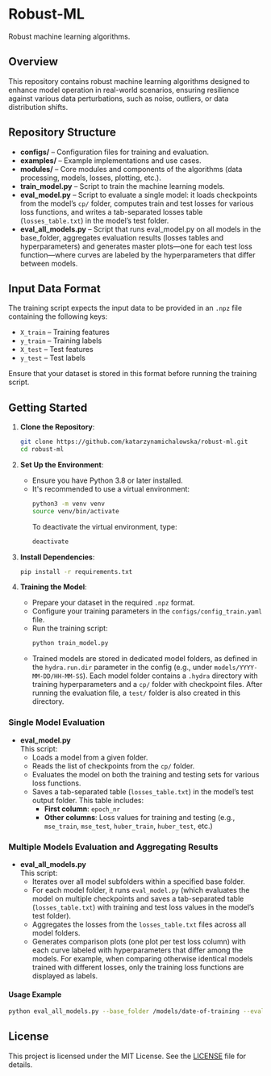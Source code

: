 # Robust-ML

Robust machine learning algorithms.

## Overview

This repository contains robust machine learning algorithms designed to enhance model operation in real-world scenarios, ensuring resilience against various data perturbations, such as noise, outliers, or data distribution shifts.

## Repository Structure

- **configs/** – Configuration files for training and evaluation.
- **examples/** – Example implementations and use cases.
- **modules/** – Core modules and components of the algorithms (data processing, models, losses, plotting, etc.).
- **train_model.py** – Script to train the machine learning models.
- **eval_model.py** – Script to evaluate a single model: it loads checkpoints from the model’s `cp/` folder, computes train and test losses for various loss functions, and writes a tab-separated losses table (`losses_table.txt`) in the model’s test folder.
- **eval_all_models.py** – Script that runs eval_model.py on all models in the base_folder, aggregates evaluation results (losses tables and hyperparameters) and generates master plots—one for each test loss function—where curves are labeled by the hyperparameters that differ between models.

## Input Data Format

The training script expects the input data to be provided in an `.npz` file containing the following keys:

- `X_train` – Training features
- `y_train` – Training labels
- `X_test` – Test features
- `y_test` – Test labels

Ensure that your dataset is stored in this format before running the training script.

## Getting Started

1. **Clone the Repository**:
   ```bash
   git clone https://github.com/katarzynamichalowska/robust-ml.git
   cd robust-ml
   ```

2. **Set Up the Environment**:
   - Ensure you have Python 3.8 or later installed.
   - It's recommended to use a virtual environment:
     ```bash
     python3 -m venv venv
     source venv/bin/activate
     ```
     To deactivate the virtual environment, type:
     ```bash
     deactivate
     ```

3. **Install Dependencies**:
     ```bash
     pip install -r requirements.txt
     ```

4. **Training the Model**:
   - Prepare your dataset in the required `.npz` format.
   - Configure your training parameters in the `configs/config_train.yaml` file.
   - Run the training script:
     ```bash
     python train_model.py
     ```
   - Trained models are stored in dedicated model folders, as defined in the `hydra.run.dir` parameter in the config (e.g., under `models/YYYY-MM-DD/HH-MM-SS`). Each model folder contains a `.hydra` directory with training hyperparameters and a `cp/` folder with checkpoint files. After running the evaluation file, a `test/` folder is also created in this directory.

### Single Model Evaluation

- **eval_model.py**  
  This script:
  - Loads a model from a given folder.
  - Reads the list of checkpoints from the `cp/` folder.
  - Evaluates the model on both the training and testing sets for various loss functions.
  - Saves a tab-separated table (`losses_table.txt`) in the model’s test output folder. This table includes:
    - **First column**: `epoch_nr`
    - **Other columns**: Loss values for training and testing (e.g., `mse_train`, `mse_test`, `huber_train`, `huber_test`, etc.)

### Multiple Models Evaluation and Aggregating Results

- **eval_all_models.py**  
  This script:
  - Iterates over all model subfolders within a specified base folder.
  - For each model folder, it runs `eval_model.py` (which evaluates the model on multiple checkpoints and saves a tab-separated table (`losses_table.txt`) with training and test loss values in the model’s test folder).
  - Aggregates the losses from the `losses_table.txt` files across all model folders.
  - Generates comparison plots (one plot per test loss column) with each curve labeled with hyperparameters that differ among the models. For example, when comparing otherwise identical models trained with different losses, only the training loss functions are displayed as labels.


#### Usage Example

```bash
python eval_all_models.py --base_folder /models/date-of-training --eval_config configs/config_eval_all.yaml
```

## License

This project is licensed under the MIT License. See the [LICENSE](LICENSE) file for details.
